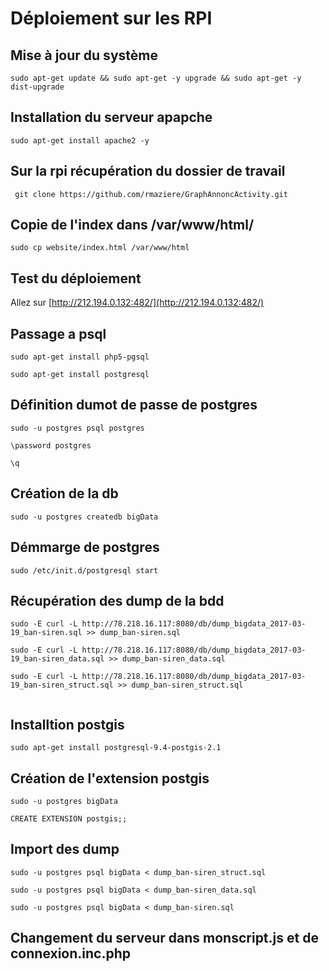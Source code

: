 # Déploiement sur les RPI

## Mise à jour du système
```
sudo apt-get update && sudo apt-get -y upgrade && sudo apt-get -y dist-upgrade
```

## Installation du serveur apapche
```
sudo apt-get install apache2 -y
```

## Sur la rpi récupération du dossier de travail
```
 git clone https://github.com/rmaziere/GraphAnnoncActivity.git
```

## Copie de l'index dans /var/www/html/
```
sudo cp website/index.html /var/www/html
```

## Test du déploiement
Allez sur [http://212.194.0.132:482/](http://212.194.0.132:482/)

## Passage a psql
```
sudo apt-get install php5-pgsql

sudo apt-get install postgresql
```

## Définition dumot de passe de postgres
```
sudo -u postgres psql postgres

\password postgres

\q
```

## Création de la db
```
sudo -u postgres createdb bigData
```

## Démmarge de postgres
```
sudo /etc/init.d/postgresql start
```

## Récupération des dump de la bdd
```
sudo -E curl -L http://78.218.16.117:8080/db/dump_bigdata_2017-03-19_ban-siren.sql >> dump_ban-siren.sql

sudo -E curl -L http://78.218.16.117:8080/db/dump_bigdata_2017-03-19_ban-siren_data.sql >> dump_ban-siren_data.sql

sudo -E curl -L http://78.218.16.117:8080/db/dump_bigdata_2017-03-19_ban-siren_struct.sql >> dump_ban-siren_struct.sql


```

## Installtion postgis
```
sudo apt-get install postgresql-9.4-postgis-2.1
```

## Création de l'extension postgis
```
sudo -u postgres bigData

CREATE EXTENSION postgis;;
```

## Import des dump
```
sudo -u postgres psql bigData < dump_ban-siren_struct.sql

sudo -u postgres psql bigData < dump_ban-siren_data.sql

sudo -u postgres psql bigData < dump_ban-siren.sql
```

## Changement du serveur dans monscript.js et de connexion.inc.php